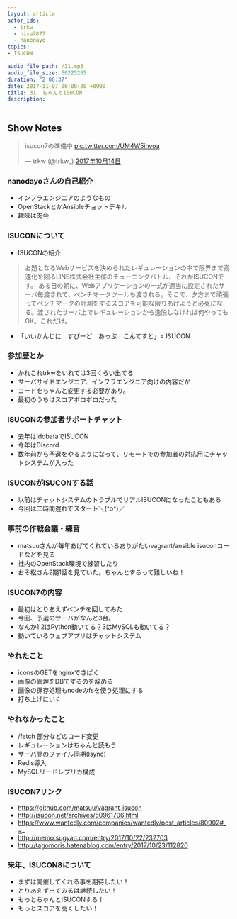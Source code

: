 ```yaml
---
layout: article
actor_ids:
  - trkw
  - hisa7877
  - nanodayo
topics:
- ISUCON

audio_file_path: /31.mp3
audio_file_size: 60225265
duration: "2:00:37"
date: 2017-11-07 00:00:00 +0900
title: 31. ちゃんとISUCON
description:
---
```


## Show Notes

<blockquote class="twitter-tweet" data-lang="ja"><p lang="ja" dir="ltr">isucon7の準備中 <a href="https://t.co/UM4W5ihvoa">pic.twitter.com/UM4W5ihvoa</a></p>&mdash; trkw (@trkw_) <a href="https://twitter.com/trkw_/status/919090807541395457?ref_src=twsrc%5Etfw">2017年10月14日</a></blockquote>
<script async src="https://platform.twitter.com/widgets.js" charset="utf-8"></script>

### nanodayoさんの自己紹介
- インフラエンジニアのようなもの
- OpenStackとかAnsibleチョットデキル
- 趣味は肉会

### ISUCONについて
- ISUCONの紹介

> お題となるWebサービスを決められたレギュレーションの中で限界まで高速化を図るLINE株式会社主催のチューニングバトル、それがISUCONです。
ある日の朝に、Webアプリケーションの一式が適当に設定されたサーバ毎渡されて、ベンチマークツールも渡される。そこで、夕方まで頑張ってベンチマークの計測をするスコアを可能な限りあげようと必死になる。渡されたサーバ上でレギュレーションから逸脱しなければ何やってもOK。これだけ。

- 「いいかんじに　すぴーど　あっぷ　こんてすと」= ISUCON

### 参加歴とか
- かれこれtrkwをいれては3回くらい出てる
- サーバサイドエンジニア、インフラエンジニア向けの内容だが
- コードをちゃんと変更する必要があり。
- 最初のうちはスコアボロボロだった

### ISUCONの参加者サポートチャット
- 去年はidobataでISUCON
- 今年はDiscord
- 数年前から予選をやるようになって、リモートでの参加者の対応用にチャットシステムが入った

### ISUCONがISUCONする話
- 以前はチャットシステムのトラブルでリアルISUCONになったこともある
- 今回は二時間遅れでスタート＼(^o^)／

### 事前の作戦会議・練習
- matsuuさんが毎年あげてくれているありがたいvagrant/ansible isuconコードなどを見る
- 社内のOpenStack環境で練習したり
- おそ松さん2期1話を見ていた。ちゃんとするって難しいね！

### ISUCON7の内容
- 最初はとりあえずベンチを回してみた
- 今回、予選のサーバがなんと3台。
- なんか1,2はPython動いてる？3はMySQLも動いてる？
- 動いているウェブアプリはチャットシステム

### やれたこと
- iconsのGETをnginxでさばく
- 画像の管理をDBでするのを辞める
- 画像の保存処理もnodeのfsを使う処理にする
- 打ち上げにいく

### やれなかったこと
- /fetch 部分などのコード変更
- レギュレーションはちゃんと読もう
- サーバ間のファイル同期(lsync)
- Redis導入
- MySQLリードレプリカ構成

### ISUCON7リンク
- https://github.com/matsuu/vagrant-isucon
- http://isucon.net/archives/50961706.html
- https://www.wantedly.com/companies/wantedly/post_articles/80902#_=_
- http://memo.sugyan.com/entry/2017/10/22/232703
- http://tagomoris.hatenablog.com/entry/2017/10/23/112820

### 来年、ISUCON8について
- まずは開催してくれる事を期待したい！
- とりあえず出てみるは継続したい！
- もっとちゃんとISUCONする！
- もっとスコアを高くしたい！
